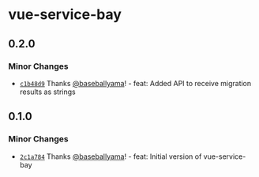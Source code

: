 # vue-service-bay

## 0.2.0

### Minor Changes

- [`c1b48d9`](https://github.com/flyle-io/vue-service-bay/commit/c1b48d9c8a167b0f3131ad37b10ee7d1e36a5160) Thanks [@baseballyama](https://github.com/baseballyama)! - feat: Added API to receive migration results as strings

## 0.1.0

### Minor Changes

- [`2c1a784`](https://github.com/flyle-io/vue-service-bay/commit/2c1a784407e2fbd10380053ceccf8ff66e34f151) Thanks [@baseballyama](https://github.com/baseballyama)! - feat: Initial version of vue-service-bay
